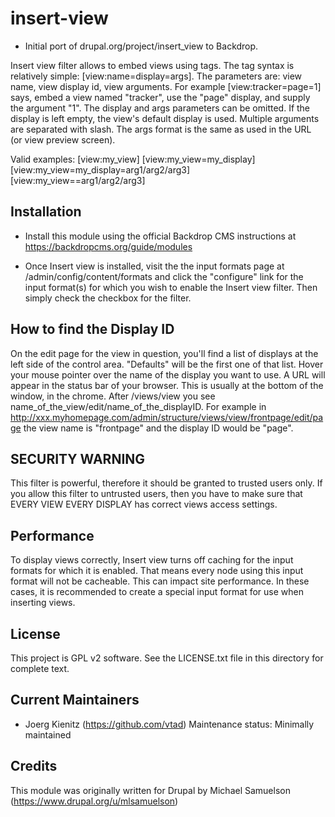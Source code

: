 # insert-view
- Initial port of drupal.org/project/insert_view to Backdrop.

Insert view filter allows to embed views using tags. The tag syntax is
relatively simple: [view:name=display=args]. The parameters are: view name, view
display id, view arguments. For example [view:tracker=page=1] says, embed a view
named "tracker", use the "page" display, and supply the argument "1". The
display and args parameters can be omitted. If the display is left empty, the
view's default display is used. Multiple arguments are separated with slash. The
args format is the same as used in the URL (or view preview screen).

Valid examples:
[view:my_view]
[view:my_view=my_display]
[view:my_view=my_display=arg1/arg2/arg3]
[view:my_view==arg1/arg2/arg3]

Installation
------------
- Install this module using the official Backdrop CMS instructions at
  https://backdropcms.org/guide/modules

- Once Insert view is installed, visit the the input formats page at
/admin/config/content/formats and click the "configure" link for the input format(s)
for which you wish to enable the Insert view filter. Then simply check the
checkbox for the filter.

How to find the Display ID
------------------------
On the edit page for the view in question, you'll find a list of displays at the
left side of the control area. "Defaults" will be the first one of that list. Hover
your mouse pointer over the name of the display you want to use. A URL will
appear in the status bar of your browser.  This is usually at the bottom of the
window, in the chrome. After /views/view you see name_of_the_view/edit/name_of_the_displayID. For
example in http://xxx.myhomepage.com/admin/structure/views/view/frontpage/edit/page
the view name is "frontpage" and the display ID would be "page".

SECURITY WARNING
----------------
This filter is powerful, therefore it should be granted to trusted users only.
If you allow this filter to untrusted users, then you have to make sure that
EVERY VIEW EVERY DISPLAY has correct views access
settings.

Performance
-----------
To display views correctly, Insert view turns off caching for the input formats
for which it is enabled. That means every node using this input format will not
be cacheable. This can impact site performance. In these cases, it is
recommended to create a special input format for use when inserting views.

License
-------

This project is GPL v2 software. See the LICENSE.txt file in this directory for
complete text.

Current Maintainers
-------------------
- Joerg Kienitz (https://github.com/vtad)
Maintenance status: Minimally maintained

Credits
-------
This module was originally written for Drupal by Michael Samuelson
(https://www.drupal.org/u/mlsamuelson)
